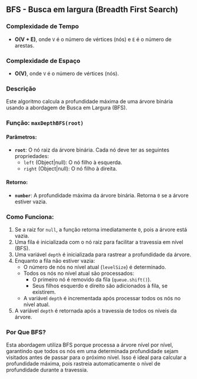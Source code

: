 ## BFS - Busca em largura (Breadth First Search)

### Complexidade de Tempo

- **O(V + E)**, onde `V` é o número de vértices (nós) e `E` é o número de arestas.

### Complexidade de Espaço

- **O(V)**, onde `V` é o número de vértices (nós).

### Descrição

Este algoritmo calcula a profundidade máxima de uma árvore binária usando a abordagem de Busca em Largura (BFS).

### Função: `maxDepthBFS(root)`

#### Parâmetros:

- **`root`**: O nó raiz da árvore binária. Cada nó deve ter as seguintes propriedades:
  - `left` (Object|null): O nó filho à esquerda.
  - `right` (Object|null): O nó filho à direita.

#### Retorno:

- **`number`**: A profundidade máxima da árvore binária. Retorna `0` se a árvore estiver vazia.

### Como Funciona:

1. Se a raiz for `null`, a função retorna imediatamente `0`, pois a árvore está vazia.
2. Uma fila é inicializada com o nó raiz para facilitar a travessia em nível (BFS).
3. Uma variável `depth` é inicializada para rastrear a profundidade da árvore.
4. Enquanto a fila não estiver vazia:
   - O número de nós no nível atual (`levelSize`) é determinado.
   - Todos os nós no nível atual são processados:
     - O primeiro nó é removido da fila (`queue.shift()`).
     - Seus filhos esquerdo e direito são adicionados à fila, se existirem.
   - A variável `depth` é incrementada após processar todos os nós no nível atual.
5. A variável `depth` é retornada após a travessia de todos os níveis da árvore.

### Por Que BFS?

Esta abordagem utiliza BFS porque processa a árvore nível por nível, garantindo que todos os nós em uma determinada profundidade sejam visitados antes de passar para o próximo nível. Isso é ideal para calcular a profundidade máxima, pois rastreia automaticamente o nível de profundidade durante a travessia.
